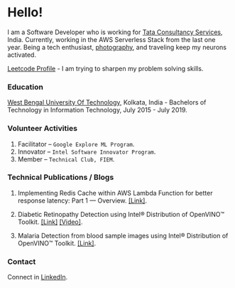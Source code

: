 # Hello!

I am a Software Developer who is working for [Tata Consultancy Services](https://www.tcs.com/), India. Currently, working in the AWS Serverless Stack from the last one year. Being a tech enthusiast, [photography](https://www.instagram.com/my.fotocraft.in/), and traveling keep my neurons activated.

[Leetcode Profile](https://leetcode.com/user5432z/) - I am trying to sharpen my problem solving skills.

<!-- ### My Toolbox

![My-Toolbox](/img/my_profile.png)
 -->
### Education

[West Bengal University Of Technology](https://makautwb.ac.in/), Kolkata, India - Bachelors of Technology in Information Technology, July 2015 - July 2019.

### Volunteer Activities

1.  Facilitator – `Google Explore ML Program`.
2.  Innovator – `Intel Software Innovator Program`.
3.  Member – `Technical Club, FIEM`.

### Technical Publications / Blogs

1. Implementing Redis Cache within AWS Lambda Function for better response latency: Part 1 — Overview. [[Link]](https://medium.com/@sarkarpranab66/implementing-redis-cache-within-aws-lambda-function-for-better-response-latency-part-1-overview-19da1e5369ef#1b81-f94bea934bd).

2. Diabetic Retinopathy Detection using Intel® Distribution of OpenVINO™ Toolkit. [[Link]](https://devmesh.intel.com/projects/diabetic-retinopathy-detection-using-using-intel-distribution-of-openvino-toolkit) [[Video]](https://youtu.be/agutzaFXGZA).

3. Malaria Detection from blood sample images using Intel® Distribution of OpenVINO™ Toolkit. [[Link]](https://medium.com/intel-software-innovators/malaria-detection-from-blood-sample-images-using-intel-distribution-of-openvino-toolkit-941bc3978bf9).

### Contact
Connect in [LinkedIn](http://www.linkedin.com/in/sarkarpranab66/).<br/>
